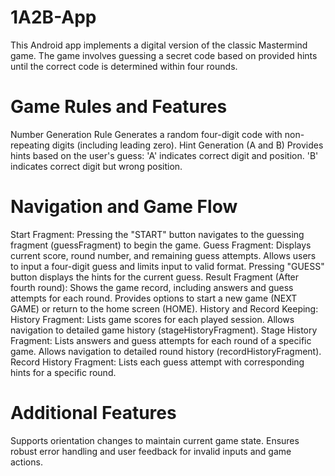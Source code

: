 # 1A2B-App
This Android app implements a digital version of the classic Mastermind game. The game involves guessing a secret code based on provided hints until the correct code is determined within four rounds.

# Game Rules and Features
Number Generation Rule
Generates a random four-digit code with non-repeating digits (including leading zero).
Hint Generation (A and B)
Provides hints based on the user's guess:
'A' indicates correct digit and position.
'B' indicates correct digit but wrong position.

# Navigation and Game Flow
Start Fragment:
Pressing the "START" button navigates to the guessing fragment (guessFragment) to begin the game.
Guess Fragment:
Displays current score, round number, and remaining guess attempts.
Allows users to input a four-digit guess and limits input to valid format.
Pressing "GUESS" button displays the hints for the current guess.
Result Fragment (After fourth round):
Shows the game record, including answers and guess attempts for each round.
Provides options to start a new game (NEXT GAME) or return to the home screen (HOME).
History and Record Keeping:
History Fragment:
Lists game scores for each played session.
Allows navigation to detailed game history (stageHistoryFragment).
Stage History Fragment:
Lists answers and guess attempts for each round of a specific game.
Allows navigation to detailed round history (recordHistoryFragment).
Record History Fragment:
Lists each guess attempt with corresponding hints for a specific round.
# Additional Features
Supports orientation changes to maintain current game state.
Ensures robust error handling and user feedback for invalid inputs and game actions.
